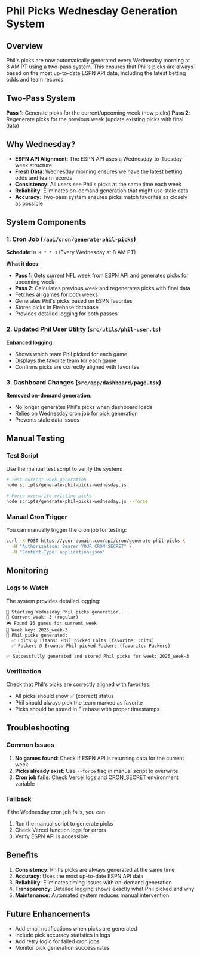 # Phil Picks Wednesday Generation System

## Overview

Phil's picks are now automatically generated every Wednesday morning at 8 AM PT using a two-pass system. This ensures that Phil's picks are always based on the most up-to-date ESPN API data, including the latest betting odds and team records.

## Two-Pass System

**Pass 1**: Generate picks for the current/upcoming week (new picks)
**Pass 2**: Regenerate picks for the previous week (update existing picks with final data)

## Why Wednesday?

- **ESPN API Alignment**: The ESPN API uses a Wednesday-to-Tuesday week structure
- **Fresh Data**: Wednesday morning ensures we have the latest betting odds and team records
- **Consistency**: All users see Phil's picks at the same time each week
- **Reliability**: Eliminates on-demand generation that might use stale data
- **Accuracy**: Two-pass system ensures picks match favorites as closely as possible

## System Components

### 1. Cron Job (`/api/cron/generate-phil-picks`)

**Schedule**: `0 8 * * 3` (Every Wednesday at 8 AM PT)

**What it does**:
- **Pass 1**: Gets current NFL week from ESPN API and generates picks for upcoming week
- **Pass 2**: Calculates previous week and regenerates picks with final data
- Fetches all games for both weeks
- Generates Phil's picks based on ESPN favorites
- Stores picks in Firebase database
- Provides detailed logging for both passes

### 2. Updated Phil User Utility (`src/utils/phil-user.ts`)

**Enhanced logging**:
- Shows which team Phil picked for each game
- Displays the favorite team for each game
- Confirms picks are correctly aligned with favorites

### 3. Dashboard Changes (`src/app/dashboard/page.tsx`)

**Removed on-demand generation**:
- No longer generates Phil's picks when dashboard loads
- Relies on Wednesday cron job for pick generation
- Prevents stale data issues

## Manual Testing

### Test Script

Use the manual test script to verify the system:

```bash
# Test current week generation
node scripts/generate-phil-picks-wednesday.js

# Force overwrite existing picks
node scripts/generate-phil-picks-wednesday.js --force
```

### Manual Cron Trigger

You can manually trigger the cron job for testing:

```bash
curl -X POST https://your-domain.com/api/cron/generate-phil-picks \
  -H "Authorization: Bearer YOUR_CRON_SECRET" \
  -H "Content-Type: application/json"
```

## Monitoring

### Logs to Watch

The system provides detailed logging:

```
🏈 Starting Wednesday Phil picks generation...
📅 Current week: 3 (regular)
🎮 Found 16 games for current week
🔑 Week key: 2025_week-3
🏈 Phil picks generated:
  ✅ Colts @ Titans: Phil picked Colts (favorite: Colts)
  ✅ Packers @ Browns: Phil picked Packers (favorite: Packers)
  ...
✅ Successfully generated and stored Phil picks for week: 2025_week-3
```

### Verification

Check that Phil's picks are correctly aligned with favorites:
- All picks should show ✅ (correct) status
- Phil should always pick the team marked as favorite
- Picks should be stored in Firebase with proper timestamps

## Troubleshooting

### Common Issues

1. **No games found**: Check if ESPN API is returning data for the current week
2. **Picks already exist**: Use `--force` flag in manual script to overwrite
3. **Cron job fails**: Check Vercel logs and CRON_SECRET environment variable

### Fallback

If the Wednesday cron job fails, you can:
1. Run the manual script to generate picks
2. Check Vercel function logs for errors
3. Verify ESPN API is accessible

## Benefits

1. **Consistency**: Phil's picks are always generated at the same time
2. **Accuracy**: Uses the most up-to-date ESPN API data
3. **Reliability**: Eliminates timing issues with on-demand generation
4. **Transparency**: Detailed logging shows exactly what Phil picked and why
5. **Maintenance**: Automated system reduces manual intervention

## Future Enhancements

- Add email notifications when picks are generated
- Include pick accuracy statistics in logs
- Add retry logic for failed cron jobs
- Monitor pick generation success rates

